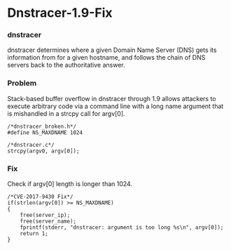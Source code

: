 # Dnstracer-1.9-Fix
### dnstracer
dnstracer determines where a given Domain Name Server (DNS) gets its information from for a given hostname, and follows the chain of DNS servers back to the authoritative answer.

### Problem
Stack-based buffer overflow in dnstracer through 1.9 allows attackers to execute arbitrary code via a command line with a long name argument that is mishandled in a strcpy call for argv[0].

```
/*dnstracer_broken.h*/
#define NS_MAXDNAME	1024

/*dnstracer.c*/
strcpy(argv0, argv[0]);
```

### Fix
Check if argv[0] length is longer than 1024.

```
/*CVE-2017-9430 Fix*/
if(strlen(argv[0]) >= NS_MAXDNAME)
{
    free(server_ip);
    free(server_name);
    fprintf(stderr, "dnstracer: argument is too long %s\n", argv[0]);
    return 1;
}
```
